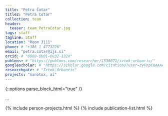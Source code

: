 ```yaml
---
title: "Petra Čotar"
title2: "Petra Cotar"
collection: team
header:
  teaser: team_PetraCotar.jpg
tags: staff
tagline: Staff
location: "Room J111"
phone: # "+386 1 4773226"
email: "petra.cotar@ijs.si"
orcid: # "0000-0001-8032-132X"
publons: # "https://publons.com/researcher/1538071/iztok-urbancic/"
googlescholar: # "https://scholar.google.com/citations?user=zyFnpCQAAAAJ"
researchgate: # "Iztok-Urbancic"
projects: "nanotox, ai"
---
```


{::options parse_block_html="true" /}

...



{% include person-projects.html %}
{% include publication-list.html %}